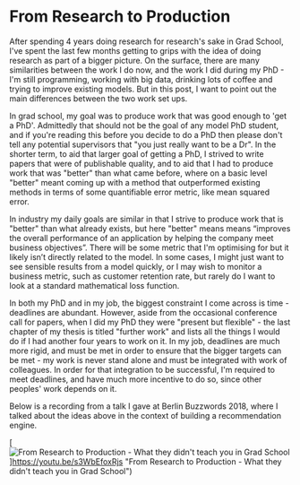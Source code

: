 # From Research to Production

After spending 4 years doing research for research's sake in Grad School, I've spent the last few months getting to grips with the idea of doing research as part of a bigger picture. On the surface, there are many similarities between the work I do now, and the work I did during my PhD - I'm still programming, working with big data, drinking lots of coffee and trying to improve existing models. But in this post, I want to point out the main differences between the two work set ups.

In grad school, my goal was to produce work that was good enough to 'get a PhD'. Admittedly that should not be the goal of any model PhD student, and if you're reading this before you decide to do a PhD then please don't tell any potential supervisors that "you just really want to be a Dr". In the shorter term, to aid that larger goal of getting a PhD, I strived to write papers that were of publishable quality, and to aid that I had to produce work that was "better" than what came before, where on a basic level "better" meant coming up with a method that outperformed existing methods in terms of some quantifiable error metric, like mean squared error.

In industry my daily goals are similar in that I strive to produce work that is "better" than what already exists, but here "better" means means “improves the overall performance of an application by helping the company meet business objectives”. There will be some metric that I'm optimising for but it likely isn’t directly related to the model. In some cases, I might just want to see sensible results from a model quickly, or I may wish to monitor a business metric, such as customer retention rate, but rarely do I want to look at a standard mathematical loss function.

In both my PhD and in my job, the biggest constraint I come across is time - deadlines are abundant. However, aside from the occasional conference call for papers, when I did my PhD they were "present but flexible" - the last chapter of my thesis is titled "further work" and lists all the things I would do if I had another four years to work on it. In my job, deadlines are much more rigid, and must be met in order to ensure that the bigger targets can be met - my work is never stand alone and must be integrated with work of colleagues. In order for that integration to be successful, I'm required to meet deadlines, and have much more incentive to do so, since other peoples' work depends on it.

Below is a recording from a talk I gave at Berlin Buzzwords 2018, where I talked about the ideas above in the context of building a recommendation engine.

[![From Research to Production - What they didn't teach you in Grad School](https://sophwats.github.com/images/BerlinBuzzwordsStill.png)]https://youtu.be/s3WbEfoxRjs "From Research to Production - What they didn't teach you in Grad School")
